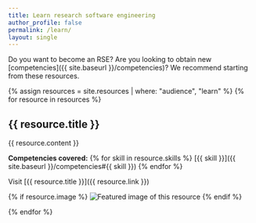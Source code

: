 ```yaml
---
title: Learn research software engineering
author_profile: false
permalink: /learn/
layout: single
---
```


Do you want to become an RSE? Are you looking to obtain new [competencies]({{ site.baseurl }}/competencies)? We recommend starting from these resources.

{% assign resources = site.resources | where: "audience", "learn"  %}
{% for resource in resources %}

<h2>{{ resource.title }}</h2>

<div class="row" markdown="1">

{{ resource.content }}

**Competencies covered:** {% for skill in resource.skills %} [{{ skill }}]({{ site.baseurl }}/competencies#{{ skill }}) {% endfor %}

Visit [{{ resource.title }}]({{ resource.link }})

{% if resource.image %}
![Featured image of this resource]({{resource.image}})
{% endif %}

</div>
{% endfor %}

